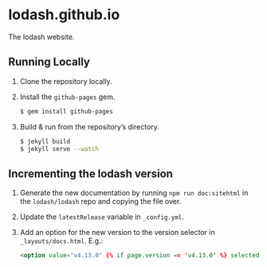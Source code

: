 # lodash.github.io

The lodash website.

## Running Locally

1. Clone the repository locally.
1. Install the `github-pages` gem.

    ```sh
    $ gem install github-pages
    ```

1. Build & run from the repository’s directory.

    ```sh
    $ jekyll build
    $ jekyll serve --watch
    ```

## Incrementing the lodash version

1. Generate the new documentation by running `npm run doc:sitehtml` in the `lodash/lodash` repo and copying the file over.
1. Update the `latestRelease` variable in `_config.yml`.
1. Add an option for the new version to the version selector in `_layouts/docs.html`. E.g.:

    ```html
    <option value="v4.13.0" {% if page.version == 'v4.13.0' %} selected {% endif %}>v4.13.0</option>
    ```
